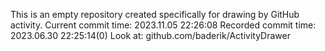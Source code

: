 This is an empty repository created specifically for drawing by GitHub activity.
Current commit time: 2023.11.05 22:26:08
Recorded commit time: 2023.06.30 22:25:14(0)
Look at: github.com/baderik/ActivityDrawer
